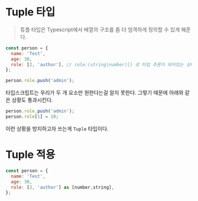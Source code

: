 # Tuple 타입

> 튜플 타입은 Typescript에서 배열의 구조를 좀 더 엄격하게 정의할 수 있게 해준다.

```js
const person = {
  name: 'Test',
  age: 30,
  role: [2, 'author'], // role:(string|number)[] 로 타입 추론이 되어있는 상태다.
};

person.role.push('admin');
```

타입스크립트는 우리가 두 개 요소만 원한다는걸 알지 못한다.
그렇기 때문에 아래와 같은 상황도 통과시킨다.

```js
person.role.push('admin');
person.role[1] = 10;
```

이런 상황을 방지하고자 쓰는게 `Tuple` 타입이다.

# Tuple 적용

```js
const person = {
  name: 'Test',
  age: 30,
  role: [2, 'author'] as [number,string],
};
```
